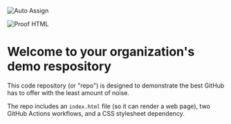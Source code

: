 ![Auto Assign](https://github.com/FitTwinProjectTeam/demo-repository/actions/workflows/auto-assign.yml/badge.svg)

![Proof HTML](https://github.com/FitTwinProjectTeam/demo-repository/actions/workflows/proof-html.yml/badge.svg)

# Welcome to your organization's demo respository
This code repository (or "repo") is designed to demonstrate the best GitHub has to offer with the least amount of noise.

The repo includes an `index.html` file (so it can render a web page), two GitHub Actions workflows, and a CSS stylesheet dependency.
